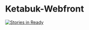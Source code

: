 # Ketabuk-Webfront
[![Stories in Ready](https://badge.waffle.io/Ketabuk/Ketabuk-Webfront.png?label=ready&title=Ready)](http://waffle.io/Ketabuk/Ketabuk-Webfront)
